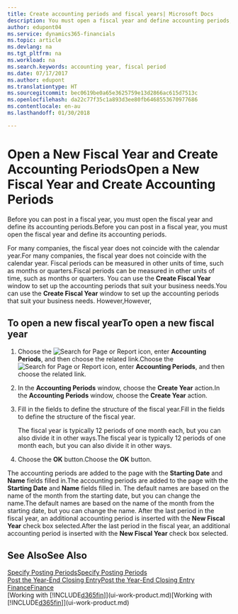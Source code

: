 ```yaml
---
title: Create accounting periods and fiscal years| Microsoft Docs
description: You must open a fiscal year and define accounting periods, before you can post in a fiscal year.
author: edupont04
ms.service: dynamics365-financials
ms.topic: article
ms.devlang: na
ms.tgt_pltfrm: na
ms.workload: na
ms.search.keywords: accounting year, fiscal period
ms.date: 07/17/2017
ms.author: edupont
ms.translationtype: HT
ms.sourcegitcommit: bec0619be0a65e3625759e13d2866ac615d7513c
ms.openlocfilehash: da22c77f35c1a893d3ee80fb6468553670977686
ms.contentlocale: en-au
ms.lasthandoff: 01/30/2018

---
```

# <a name="open-a-new-fiscal-year-and-create-accounting-periods"></a><span data-ttu-id="8d518-103">Open a New Fiscal Year and Create Accounting Periods</span><span class="sxs-lookup"><span data-stu-id="8d518-103">Open a New Fiscal Year and Create Accounting Periods</span></span>
<span data-ttu-id="8d518-104">Before you can post in a fiscal year, you must open the fiscal year and define its accounting periods.</span><span class="sxs-lookup"><span data-stu-id="8d518-104">Before you can post in a fiscal year, you must open the fiscal year and define its accounting periods.</span></span>  

<span data-ttu-id="8d518-105">For many companies, the fiscal year does not coincide with the calendar year.</span><span class="sxs-lookup"><span data-stu-id="8d518-105">For many companies, the fiscal year does not coincide with the calendar year.</span></span> <span data-ttu-id="8d518-106">Fiscal periods can be measured in other units of time, such as months or quarters.</span><span class="sxs-lookup"><span data-stu-id="8d518-106">Fiscal periods can be measured in other units of time, such as months or quarters.</span></span> <span data-ttu-id="8d518-107">You can use the **Create Fiscal Year** window to set up the accounting periods that suit your business needs.</span><span class="sxs-lookup"><span data-stu-id="8d518-107">You can use the **Create Fiscal Year** window to set up the accounting periods that suit your business needs.</span></span> <span data-ttu-id="8d518-108">However,</span><span class="sxs-lookup"><span data-stu-id="8d518-108">However,</span></span>   

## <a name="to-open-a-new-fiscal-year"></a><span data-ttu-id="8d518-109">To open a new fiscal year</span><span class="sxs-lookup"><span data-stu-id="8d518-109">To open a new fiscal year</span></span>
1. <span data-ttu-id="8d518-110">Choose the ![Search for Page or Report](media/ui-search/search_small.png "Search for Page or Report icon") icon, enter **Accounting Periods**, and then choose the related link.</span><span class="sxs-lookup"><span data-stu-id="8d518-110">Choose the ![Search for Page or Report](media/ui-search/search_small.png "Search for Page or Report icon") icon, enter **Accounting Periods**, and then choose the related link.</span></span>
2. <span data-ttu-id="8d518-111">In the **Accounting Periods** window, choose the **Create Year** action.</span><span class="sxs-lookup"><span data-stu-id="8d518-111">In the **Accounting Periods** window, choose the **Create Year** action.</span></span>
3. <span data-ttu-id="8d518-112">Fill in the fields to define the structure of the fiscal year.</span><span class="sxs-lookup"><span data-stu-id="8d518-112">Fill in the fields to define the structure of the fiscal year.</span></span>

    <span data-ttu-id="8d518-113">The fiscal year is typically 12 periods of one month each, but you can also divide it in other ways.</span><span class="sxs-lookup"><span data-stu-id="8d518-113">The fiscal year is typically 12 periods of one month each, but you can also divide it in other ways.</span></span>
4. <span data-ttu-id="8d518-114">Choose the **OK** button.</span><span class="sxs-lookup"><span data-stu-id="8d518-114">Choose the **OK** button.</span></span>

<span data-ttu-id="8d518-115">The accounting periods are added to the page with the **Starting Date** and **Name** fields filled in.</span><span class="sxs-lookup"><span data-stu-id="8d518-115">The accounting periods are added to the page with the **Starting Date** and **Name** fields filled in.</span></span> <span data-ttu-id="8d518-116">The default names are based on the name of the month from the starting date, but you can change the name.</span><span class="sxs-lookup"><span data-stu-id="8d518-116">The default names are based on the name of the month from the starting date, but you can change the name.</span></span> <span data-ttu-id="8d518-117">After the last period in the fiscal year, an additional accounting period is inserted with the **New Fiscal Year** check box selected.</span><span class="sxs-lookup"><span data-stu-id="8d518-117">After the last period in the fiscal year, an additional accounting period is inserted with the **New Fiscal Year** check box selected.</span></span>  


## <a name="see-also"></a><span data-ttu-id="8d518-118">See Also</span><span class="sxs-lookup"><span data-stu-id="8d518-118">See Also</span></span>
[<span data-ttu-id="8d518-119">Specify Posting Periods</span><span class="sxs-lookup"><span data-stu-id="8d518-119">Specify Posting Periods</span></span>](finance-how-specify-posting-periods.md)  
[<span data-ttu-id="8d518-120">Post the Year-End Closing Entry</span><span class="sxs-lookup"><span data-stu-id="8d518-120">Post the Year-End Closing Entry</span></span>](year-how-post-year-end-close-entry.md)  
[<span data-ttu-id="8d518-121">Finance</span><span class="sxs-lookup"><span data-stu-id="8d518-121">Finance</span></span>](finance.md)  
<span data-ttu-id="8d518-122">[Working with [!INCLUDE[d365fin](includes/d365fin_md.md)]](ui-work-product.md)</span><span class="sxs-lookup"><span data-stu-id="8d518-122">[Working with [!INCLUDE[d365fin](includes/d365fin_md.md)]](ui-work-product.md)</span></span>


